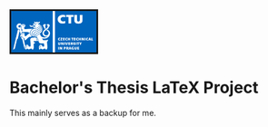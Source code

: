 <img src="./images/logo_cvut_en.jpg" alt="" border=3 width=150>
</img>

# Bachelor's Thesis LaTeX Project
This mainly serves as a backup for me.
